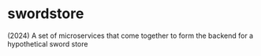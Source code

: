 # swordstore
(2024) A set of microservices that come together to form the backend for a hypothetical sword store
